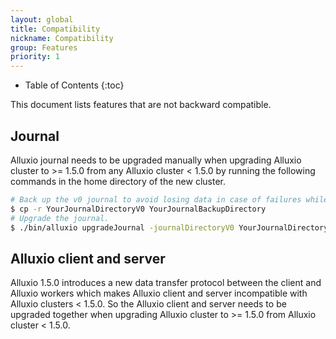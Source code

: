 ```yaml
---
layout: global
title: Compatibility 
nickname: Compatibility 
group: Features
priority: 1
---
```


* Table of Contents
{:toc}

This document lists features that are not backward compatible. 

## Journal
Alluxio journal needs to be upgraded manually when upgrading Alluxio cluster to >= 1.5.0 from any 
Alluxio cluster < 1.5.0 by running the following commands in the home directory of the new cluster. 

```bash
# Back up the v0 journal to avoid losing data in case of failures while running journal upgrader.
$ cp -r YourJournalDirectoryV0 YourJournalBackupDirectory
# Upgrade the journal.
$ ./bin/alluxio upgradeJournal -journalDirectoryV0 YourJournalDirectoryV0 
```

## Alluxio client and server 
Alluxio 1.5.0 introduces a new data transfer protocol between the client and Alluxio workers 
which makes Alluxio client and server incompatible with Alluxio clusters < 1.5.0. So the 
Alluxio client and server needs to be upgraded together when upgrading Alluxio 
cluster to >= 1.5.0 from Alluxio cluster < 1.5.0.
